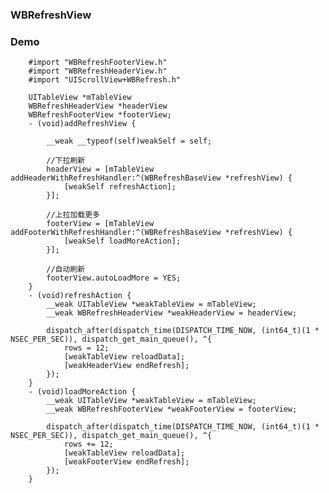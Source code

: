 ### WBRefreshView

### Demo

		#import "WBRefreshFooterView.h"
		#import "WBRefreshHeaderView.h"
		#import "UIScrollView+WBRefresh.h"

		UITableView *mTableView
		WBRefreshHeaderView *headerView
		WBRefreshFooterView *footerView;
		- (void)addRefreshView {
		    
		    __weak __typeof(self)weakSelf = self;
		    
		    //下拉刷新
		    headerView = [mTableView addHeaderWithRefreshHandler:^(WBRefreshBaseView *refreshView) {
		        [weakSelf refreshAction];
		    }];
		    
		    //上拉加载更多
		    footerView = [mTableView addFooterWithRefreshHandler:^(WBRefreshBaseView *refreshView) {
		        [weakSelf loadMoreAction];
		    }];
		    
		    //自动刷新
		    footerView.autoLoadMore = YES;
		}
		- (void)refreshAction {
		    __weak UITableView *weakTableView = mTableView;
		    __weak WBRefreshHeaderView *weakHeaderView = headerView;
		    
		    dispatch_after(dispatch_time(DISPATCH_TIME_NOW, (int64_t)(1 * NSEC_PER_SEC)), dispatch_get_main_queue(), ^{
		        rows = 12;
		        [weakTableView reloadData];
		        [weakHeaderView endRefresh];
		    });
		}
		- (void)loadMoreAction {
		    __weak UITableView *weakTableView = mTableView;
		    __weak WBRefreshFooterView *weakFooterView = footerView;
		    
		    dispatch_after(dispatch_time(DISPATCH_TIME_NOW, (int64_t)(1 * NSEC_PER_SEC)), dispatch_get_main_queue(), ^{
		        rows += 12;
		        [weakTableView reloadData];
		        [weakFooterView endRefresh];
		    });
		}